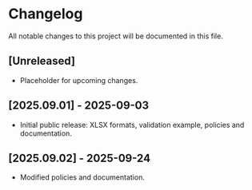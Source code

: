 # Changelog
All notable changes to this project will be documented in this file.

## [Unreleased]
- Placeholder for upcoming changes.

## [2025.09.01] - 2025-09-03
- Initial public release: XLSX formats, validation example, policies and documentation.

## [2025.09.02] - 2025-09-24
- Modified policies and documentation.

